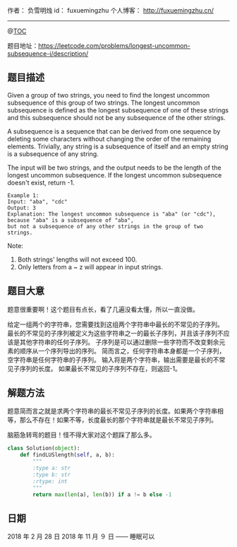 
作者： 负雪明烛
id：	fuxuemingzhu
个人博客：	http://fuxuemingzhu.cn/

---
@[TOC](目录)

题目地址：https://leetcode.com/problems/longest-uncommon-subsequence-i/description/


## 题目描述

Given a group of two strings, you need to find the longest uncommon subsequence of this group of two strings. The longest uncommon subsequence is defined as the longest subsequence of one of these strings and this subsequence should not be any subsequence of the other strings.

A subsequence is a sequence that can be derived from one sequence by deleting some characters without changing the order of the remaining elements. Trivially, any string is a subsequence of itself and an empty string is a subsequence of any string.

The input will be two strings, and the output needs to be the length of the longest uncommon subsequence. If the longest uncommon subsequence doesn't exist, return -1.

    Example 1:
    Input: "aba", "cdc"
    Output: 3
    Explanation: The longest uncommon subsequence is "aba" (or "cdc"), 
    because "aba" is a subsequence of "aba", 
    but not a subsequence of any other strings in the group of two strings. 

Note:

1. Both strings' lengths will not exceed 100.
1. Only letters from a ~ z will appear in input strings.

## 题目大意

题意很重要啊！这个题目有点长，看了几遍没看太懂，所以一直没做。

给定一组两个的字符串，您需要找到这组两个字符串中最长的不常见的子序列。 最长的不常见的子序列被定义为这些字符串之一的最长子序列，并且该子序列不应该是其他字符串的任何子序列。 
子序列是可以通过删除一些字符而不改变剩余元素的顺序从一个序列导出的序列。 简而言之，任何字符串本身都是一个子序列，空字符串是任何字符串的子序列。 
输入将是两个字符串，输出需要是最长的不常见子序列的长度。 如果最长不常见的子序列不存在，则返回-1。

## 解题方法

题意简而言之就是求两个字符串的最长不常见子序列的长度。如果两个字符串相等，那么不存在！如果不等，长度最长的那个字符串就是最长不常见子序列。

脑筋急转弯的题目！怪不得大家对这个题踩了那么多。

```python
class Solution(object):
    def findLUSlength(self, a, b):
        """
        :type a: str
        :type b: str
        :rtype: int
        """
        return max(len(a), len(b)) if a != b else -1
```

## 日期

2018 年 2 月 28 日 
2018 年 11 月 ９ 日 —— 睡眠可以

